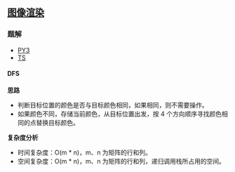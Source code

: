 ## [图像渲染](https://leetcode.cn/problems/flood-fill/)

### 题解
+ [PY3](../../py3/768/733.py)
+ [TS](../../ts/768/733.ts)

#### DFS
**思路**
+ 判断目标位置的颜色是否与目标颜色相同，如果相同，则不需要操作。
+ 如果颜色不同，存储当前颜色，从目标位置出发，按 4 个方向顺序寻找颜色相同的点替换目标颜色。

**复杂度分析**
+ 时间复杂度：O(m * n)，m、n 为矩阵的行和列。
+ 空间复杂度：O(m * n)，m、n 为矩阵的行和列，递归调用栈所占用的空间。